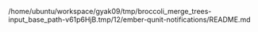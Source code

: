 /home/ubuntu/workspace/gyak09/tmp/broccoli_merge_trees-input_base_path-v61p6HjB.tmp/12/ember-qunit-notifications/README.md